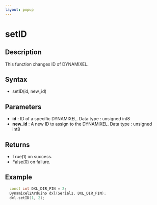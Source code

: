 ```yaml
---
layout: popup
---
```


# setID

## Description

This function changes ID of DYNAMIXEL.

## Syntax

- setID(id, new_id)

## Parameters

- **id** : ID of a specific DYNAMIXEL. Data type : unsigned int8
- **new_id** : A new ID to assign to the DYNAMIXEL. Data type : unsigned int8

## Returns

- True(1) on success.
- False(0) on failure.

## Example

```c++
  const int DXL_DIR_PIN = 2;
  Dynamixel2Arduino dxl(Serial1, DXL_DIR_PIN);
  dxl.setID(1, 2);
```
